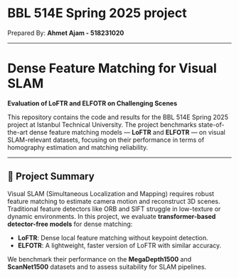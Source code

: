 # BBL 514E Spring 2025 project
Prepared By:
**Ahmet Ajam - 518231020**

---
# Dense Feature Matching for Visual SLAM
**Evaluation of LoFTR and ELFOTR on Challenging Scenes**

This repository contains the code and results for the BBL 514E Spring 2025 project at Istanbul Technical University. The project benchmarks state-of-the-art dense feature matching models — **LoFTR** and **ELFOTR** — on visual SLAM-relevant datasets, focusing on their performance in terms of homography estimation and matching reliability.



---

## 📌 Project Summary

Visual SLAM (Simultaneous Localization and Mapping) requires robust feature matching to estimate camera motion and reconstruct 3D scenes. Traditional feature detectors like ORB and SIFT struggle in low-texture or dynamic environments. In this project, we evaluate **transformer-based detector-free models** for dense matching:

- **LoFTR**: Dense local feature matching without keypoint detection.
- **ELFOTR**: A lightweight, faster version of LoFTR with similar accuracy.

We benchmark their performance on the **MegaDepth1500** and **ScanNet1500** datasets and to assess suitability for SLAM pipelines.

